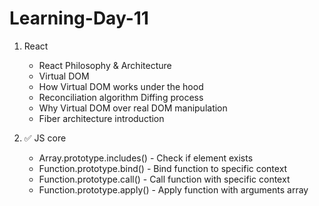 # Learning-Day-11



1. React
   - React Philosophy & Architecture
   - Virtual DOM
   - How Virtual DOM works under the hood
   - Reconciliation algorithm Diffing process
   - Why Virtual DOM over real DOM manipulation
   - Fiber architecture introduction


2. ✅ JS core
   - Array.prototype.includes() - Check if element exists
   - Function.prototype.bind() - Bind function to specific context
   - Function.prototype.call() - Call function with specific context
   - Function.prototype.apply() - Apply function with arguments array
